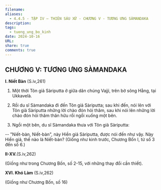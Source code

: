 ```yaml
---
filename: 
aliases:
  - 4.4.5 - TẬP IV – THIÊN SÁU XỨ - CHƯƠNG V - TƯƠNG ƯNG SÀMANDAKA
description: 
tags:
  - tuong_ung_bo_kinh
date: 2024-10-16
URL: 
share: true
comments: true
---
```

## CHƯƠNG V: TƯƠNG ƯNG SÀMANDAKA

**I. Niết Bàn** (S.iv,261)

1) Một thời Tôn giả Sàriputta ở giữa dân chúng Vajji, trên bờ sông Hằng, tại Ukkavelà.

2) Rồi du sĩ Sàmandaka đi đến Tôn giả Sàriputta; sau khi đến, nói lên với Tôn giả Sàriputta những lời chào đón hỏi thăm, sau khi nói lên những lời chào đón hỏi thăm thân hữu rồi ngồi xuống một bên.

3) Ngồi một bên, du sĩ Sàmandaka thưa với Tôn giả Sàriputta:

-- "Niết-bàn, Niết-bàn", này Hiền giả Sàriputta, được nói đến như vậy. Này Hiền giả, thế nào là Niết-bàn? (Giống như kinh trước, Chương Bốn I, từ số 3 đến số 6.)

**II-XV.**(S.iv,262)

(Giống như trong Chương Bốn, số 2-15, với những thay đổi cần thiết).

**XVI. Khó Làm** (S.iv,262)

(Giống như Chương Bốn, số 16)